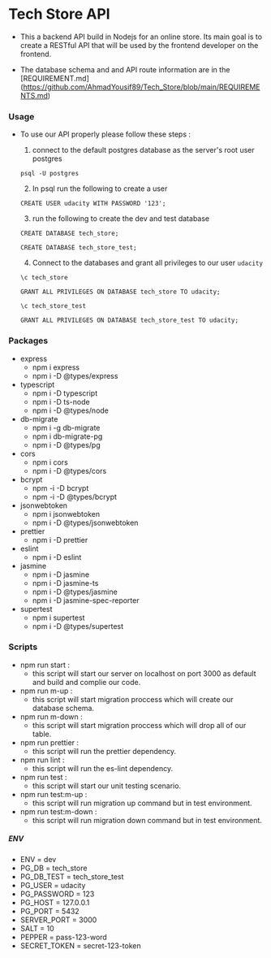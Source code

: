 # Tech Store API

- This a backend API build in Nodejs for an online store. Its main goal is to create a RESTful API that will be used by the frontend developer on the frontend.

- The database schema and and API route information are in the [REQUIREMENT.md] (https://github.com/AhmadYousif89/Tech_Store/blob/main/REQUIREMENTS.md)

### Usage

- To use our API properly please follow these steps :

  1. connect to the default postgres database as the server's root user postgres

  ```
  psql -U postgres
  ```

  2. In psql run the following to create a user

  ```
  CREATE USER udacity WITH PASSWORD '123';
  ```

  3. run the following to create the dev and test database

  ```
  CREATE DATABASE tech_store;
  ```

  ```
  CREATE DATABASE tech_store_test;
  ```

  4. Connect to the databases and grant all privileges to our user `udacity`

  ```
  \c tech_store
  ```

  ```
  GRANT ALL PRIVILEGES ON DATABASE tech_store TO udacity;
  ```

  ```
  \c tech_store_test
  ```

  ```
  GRANT ALL PRIVILEGES ON DATABASE tech_store_test TO udacity;
  ```

### Packages

- express
  - npm i express
  - npm i -D @types/express
- typescript
  - npm i -D typescript
  - npm i -D ts-node
  - npm i -D @types/node
- db-migrate
  - npm i -g db-migrate
  - npm i db-migrate-pg
  - npm i -D @types/pg
- cors
  - npm i cors
  - npm i -D @types/cors
- bcrypt
  - npm -i -D bcrypt
  - npm -i -D @types/bcrypt
- jsonwebtoken
  - npm i jsonwebtoken
  - npm i -D @types/jsonwebtoken
- prettier
  - npm i -D prettier
- eslint
  - npm i -D eslint
- jasmine
  - npm i -D jasmine
  - npm i -D jasmine-ts
  - npm i -D @types/jasmine
  - npm i -D jasmine-spec-reporter
- supertest
  - npm i supertest
  - npm i -D @types/supertest

### Scripts

- npm run start :
  - this script will start our server on localhost on port 3000 as default and build and complie our code.
- npm run m-up :
  - this script will start migration proccess which will create our database schema.
- npm run m-down :
  - this script will start migration proccess which will drop all of our table.
- npm run prettier :
  - this script will run the prettier dependency.
- npm run lint :
  - this script will run the es-lint dependency.
- npm run test :
  - this script will start our unit testing scenario.
- npm run test:m-up :
  - this script will run migration up command but in test environment.
- npm run test:m-down :
  - this script will run migration down command but in test environment.

##### ENV

- ENV = dev
- PG_DB = tech_store
- PG_DB_TEST = tech_store_test
- PG_USER = udacity
- PG_PASSWORD = 123
- PG_HOST = 127.0.0.1
- PG_PORT = 5432
- SERVER_PORT = 3000
- SALT = 10
- PEPPER = pass-$1$2$3$-word
- SECRET_TOKEN = secret-$1$2$3$-token
